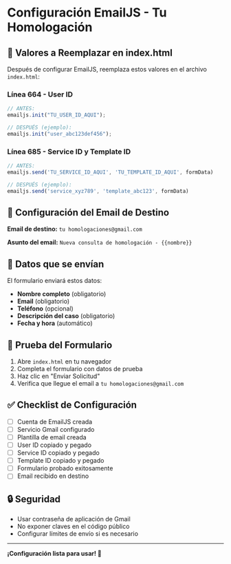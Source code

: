 # Configuración EmailJS - Tu Homologación

## 🔧 Valores a Reemplazar en index.html

Después de configurar EmailJS, reemplaza estos valores en el archivo `index.html`:

### Línea 664 - User ID
```javascript
// ANTES:
emailjs.init("TU_USER_ID_AQUI");

// DESPUÉS (ejemplo):
emailjs.init("user_abc123def456");
```

### Línea 685 - Service ID y Template ID
```javascript
// ANTES:
emailjs.send('TU_SERVICE_ID_AQUI', 'TU_TEMPLATE_ID_AQUI', formData)

// DESPUÉS (ejemplo):
emailjs.send('service_xyz789', 'template_abc123', formData)
```

## 📧 Configuración del Email de Destino

**Email de destino:** `tu homologaciones@gmail.com`

**Asunto del email:** `Nueva consulta de homologación - {{nombre}}`

## 📝 Datos que se envían

El formulario enviará estos datos:
- **Nombre completo** (obligatorio)
- **Email** (obligatorio)
- **Teléfono** (opcional)
- **Descripción del caso** (obligatorio)
- **Fecha y hora** (automático)

## 🧪 Prueba del Formulario

1. Abre `index.html` en tu navegador
2. Completa el formulario con datos de prueba
3. Haz clic en "Enviar Solicitud"
4. Verifica que llegue el email a `tu homologaciones@gmail.com`

## ✅ Checklist de Configuración

- [ ] Cuenta de EmailJS creada
- [ ] Servicio Gmail configurado
- [ ] Plantilla de email creada
- [ ] User ID copiado y pegado
- [ ] Service ID copiado y pegado
- [ ] Template ID copiado y pegado
- [ ] Formulario probado exitosamente
- [ ] Email recibido en destino

## 🔒 Seguridad

- Usar contraseña de aplicación de Gmail
- No exponer claves en el código público
- Configurar límites de envío si es necesario

---

**¡Configuración lista para usar! 🚀**
